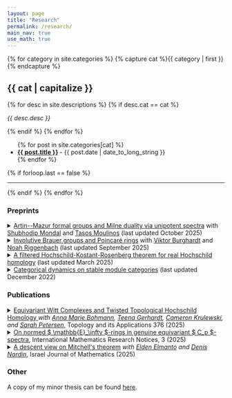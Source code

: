 ```yaml
---
layout: page
title: "Research"
permalink: /research/
main_nav: true 
use_math: true
---
```


{% for category in site.categories %}
  {% capture cat %}{{ category | first }}{% endcapture %}
  <h2 id="{{cat}}">{{ cat | capitalize }}</h2>
  {% for desc in site.descriptions %}
    {% if desc.cat == cat %}
      <p class="desc"><em>{{ desc.desc }}</em></p>
    {% endif %}
  {% endfor %}
  <ul class="posts-list">
  {% for post in site.categories[cat] %}
    <li>
      <strong>
        <a href="{{ post.url | prepend: site.baseurl }}">{{ post.title }}</a>
      </strong>
      <span class="post-date">- {{ post.date | date_to_long_string }}</span>
    </li>
  {% endfor %}
  </ul>
  {% if forloop.last == false %}<hr>{% endif %}
{% endfor %}
<br>

<h3>Preprints</h3>
<details>
<summary> <a href="{{site.baseurl}}/assets/unipotentspectra.pdf">Artin--Mazur formal groups and Milne duality via unipotent spectra</a> with <a href="https://www.math.purdue.edu/~mondalsh/">Shubhodip Mondal</a> and <a href="https://tmoulinos.com/">Tasos Moulinos</a> (last updated October 2025)</summary>
  <p class="abstract"><i>Abstract:</i> We introduce and develop the notion of "unipotent spectra." This is defined to be the stabilization of Toën's category of affine stacks, and is related to recent work of Mondal--Reinecke. Unipotent spectra give rise to unipotent stable homotopy groups and unipotent homology, which are new invariants for schemes valued in unipotent group schemes. As applications, we recover the Artin--Mazur formal groups associated to schemes without any vanishing assumptions. Further, we show that syntomic cohomology admits a natural refinement to a perfect unipotent spectrum. Finally, we extend Milne's work on arithmetic duality theorems to the category of perfect unipotent spectra and apply it to refine Poincaré duality in syntomic cohomology.  </p>
</details>
<details>
<summary> <a href="https://arxiv.org/abs/2509.25737">Involutive Brauer groups and Poincaré rings</a> with <a href="https://websites.umich.edu/~viktorb/">Viktor Burghardt</a> and <a href="https://sites.google.com/view/riggenbachn">Noah Riggenbach</a> (last updated September 2025)</summary>
  <p class="abstract"><i>Abstract:</i>  In this paper, we use the formalism of Poincaré ∞-categories, as developed by Calmès-Dotto-Harpaz-Hebestreit-Land-Moi-Nardin-Nikolaus-Steimle, to define and study moduli stacks of line bundles with $\lambda$-hermitian pairings and of Azumaya algebras equipped with an involution. Our moduli spaces give rise to enhancements of the ordinary Picard and Brauer groups which incorporate the data of an involution on the base; we will refer to these new invariants as the Poincaré Picard group and the Poincaré Brauer group. We show that we can recover the involutive Brauer group of Parimala-Srinivas from the Poincaré Brauer group when the former is defined; however, they no longer agree even for closed points due to the existence of shifted perfect pairings. We also define the Poincaré Picard and Brauer groups for Poincaré rings in spectra, and compute these invariants for the sphere spectrum and other examples. As a consequence, we deduce a derived enhancement of a classical theorem of Saltman.   </p>
</details>
<details>
<summary> <a href="{{site.baseurl}}/assets/filtered_HKR_for_HR.pdf">A filtered Hochschild-Kostant-Rosenberg theorem for real Hochschild homology</a>  (last updated March 2025)</summary>
  <p class="abstract"><i>Abstract:</i>  In this paper, we introduce a notion of derived involutive algebras in $ C_2 $-Mackey functors which simultaneously generalize commutative rings with involution and the (non-equivariant) derived algebras of Bhatt--Mathew and Raksit. 
  We show that the $ \infty $-category of derived involutive algebras admits involutive enhancements of the cotangent complexes, de Rham complex, and de Rham cohomology functors; furthermore, their real Hochschild homology is defined. 
  We identify a filtration on the real Hochschild homology of these derived involutive algebras via a universal property and show that its associated graded may be identified with the involutive de Rham complex. 
  Using $ C_2 $-$ \infty $-categories of Barwick--Dotto--Glasman--Nardin--Shah, we show that our filtered real Hochschild homology specializes to the HKR-filtered Hochschild homology considered by Raksit. </p>
</details>

<details>
<summary><a href="https://arxiv.org/abs/2212.09964">Categorical dynamics on stable module categories</a> (last updated December 2022)</summary>
<p class="abstract"><i>Abstract:</i>  Let <i>A</i> be a finite connected graded cocommutative Hopf algebra over a field <i>k</i>.  
  There is an endofunctor <tt>tw</tt> on the stable module category StMod<sub>A</sub> of <i>A</i> which twists the grading by 1. 
  We show the categorical entropy of <tt>tw</tt> is zero.
  We provide a lower bound for the categorical polynomial entropy of <tt>tw</tt> in terms of the Krull dimension of the cohomology of <i>A</i>, and an upper bound in terms of the existence of finite resolutions of <i>A</i>-modules of a particular form. 
  We employ these tools to compute the categorical polynomial entropy of the twist functor for examples of finite graded Hopf algebras over $\mathbb{F}$<sub>2</sub>. </p>
</details>
<h3>Publications</h3>
<details>
<summary><a href="https://doi.org/10.1016/j.topol.2025.109444">Equivariant Witt Complexes and Twisted Topological Hochschild Homology
</a> <i>with <a href="https://math.vanderbilt.edu/bohmanar/">Anna Marie Bohmann</a>, <a href="https://users.math.msu.edu/users/gerhar18/home.html">Teena Gerhardt</a>, <a href="https://ckrulewski.notion.site/Cameron-Krulewski-1b0f1e218681482cb39e851b80812b72">Cameron Krulewski</a>, and <a href="https://sites.google.com/view/sarahpetersen/home">Sarah Petersen,</a> </i> Topology and its Applications 376 (2025) </summary>
<p class="abstract"><i>Abstract:</i>  The topological Hochschild homology of a ring (or ring spectrum) R is an $S^1$-spectrum, and the fixed points of THH(R) for subgroups $C_n \subset S^1$ have been widely studied due to their use in algebraic K-theory computations. Hesselholt and Madsen proved that the fixed points of topological Hochschild homology are closely related to Witt vectors. Further, they defined the notion of a Witt complex, and showed that it captures the algebraic structure of the homotopy groups of the fixed points of THH. Recent work of Angeltveit, Blumberg, Gerhardt, Hill, Lawson and Mandell defines a theory of twisted topological Hochschild homology for equivariant rings (or ring spectra) that builds upon Hill, Hopkins and Ravenel's work on equivariant norms. In this paper, we study the algebraic structure of the equivariant homotopy groups of twisted THH. In particular, we define an equivariant Witt complex and prove that the equivariant homotopy of twisted THH has this structure. Our definition of equivariant Witt complexes contributes to a growing body of research in the subject of equivariant algebra. </p>
</details>
<details>
<summary> <a href="https://academic.oup.com/imrn/article/2025/3/rnae262/7943527">On normed $ \mathbb{E}_\infty $-rings in genuine equivariant $ C_p $-spectra</a>, International Mathematics Research Notices, 3 (2025) </summary>
<p class="abstract"><i>Abstract:</i>  Genuine equivariant homotopy theory is equipped with a multitude of coherently commutative multiplication structures generalizing the classical notion of an $ \mathbb{E}_\infty $-algebra. In this paper we study the $ C_p $-$ \mathbb{E}_\infty $-algebras of Nardin--Shah with respect to a cyclic group $ C_p $ of prime order. We show that many of the higher coherences inherent to the definition of parametrized algebras collapse; in particular, they may be described more simply and conceptually in terms of ordinary $ \mathbb{E}_\infty $-algebras as a diagram category which we call <i>normed algebras.</i> 
Our main result provides a relatively straightforward criterion for identifying $ C_p $-$ \mathbb{E}_\infty $-algebra structures. 
We visit some applications of our result to real motivic invariants.  </p>
</details>
<details>
<summary><a href="https://link.springer.com/article/10.1007/s11856-025-2771-9">A descent view on Mitchell's theorem</a> <i>with <a href="https://eldenelmanto.com/">Elden Elmanto</a> and <a href="https://homepages.uni-regensburg.de/~nad22969/">Denis Nardin</a></i>, Israel Journal of Mathematics (2025) </summary>
<p class="abstract"><i>Abstract:</i> In this short note, we given a new proof of Mitchell's theorem that $L_{T(n)}K(\mathbb{Z}) \simeq 0$ for $n \geq 2$. Instead of reducing the problem to delicate representation theory, we use recently established hyperdescent technology for chromatically-localized algebraic K-theory.</p>
</details>


<h3>Other</h3>

A copy of my minor thesis can be found [here]({{site.baseurl}}/assets/LYang%20minor%20thesis.pdf). 